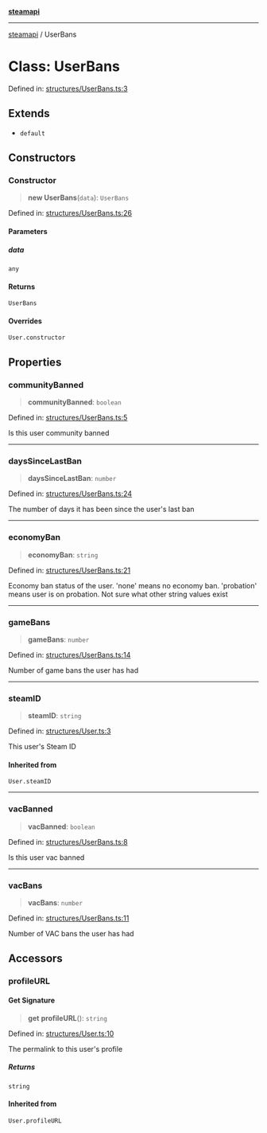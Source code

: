 [**steamapi**](../README.md)

***

[steamapi](../README.md) / UserBans

# Class: UserBans

Defined in: [structures/UserBans.ts:3](https://github.com/xDimGG/node-steamapi/blob/3e56810b4e484abde1e0f43153e48f61f57ece33/src/structures/UserBans.ts#L3)

## Extends

- `default`

## Constructors

### Constructor

> **new UserBans**(`data`): `UserBans`

Defined in: [structures/UserBans.ts:26](https://github.com/xDimGG/node-steamapi/blob/3e56810b4e484abde1e0f43153e48f61f57ece33/src/structures/UserBans.ts#L26)

#### Parameters

##### data

`any`

#### Returns

`UserBans`

#### Overrides

`User.constructor`

## Properties

### communityBanned

> **communityBanned**: `boolean`

Defined in: [structures/UserBans.ts:5](https://github.com/xDimGG/node-steamapi/blob/3e56810b4e484abde1e0f43153e48f61f57ece33/src/structures/UserBans.ts#L5)

Is this user community banned

***

### daysSinceLastBan

> **daysSinceLastBan**: `number`

Defined in: [structures/UserBans.ts:24](https://github.com/xDimGG/node-steamapi/blob/3e56810b4e484abde1e0f43153e48f61f57ece33/src/structures/UserBans.ts#L24)

The number of days it has been since the user's last ban

***

### economyBan

> **economyBan**: `string`

Defined in: [structures/UserBans.ts:21](https://github.com/xDimGG/node-steamapi/blob/3e56810b4e484abde1e0f43153e48f61f57ece33/src/structures/UserBans.ts#L21)

Economy ban status of the user. 'none' means no economy ban.
'probation' means user is on probation.
Not sure what other string values exist

***

### gameBans

> **gameBans**: `number`

Defined in: [structures/UserBans.ts:14](https://github.com/xDimGG/node-steamapi/blob/3e56810b4e484abde1e0f43153e48f61f57ece33/src/structures/UserBans.ts#L14)

Number of game bans the user has had

***

### steamID

> **steamID**: `string`

Defined in: [structures/User.ts:3](https://github.com/xDimGG/node-steamapi/blob/3e56810b4e484abde1e0f43153e48f61f57ece33/src/structures/User.ts#L3)

This user's Steam ID

#### Inherited from

`User.steamID`

***

### vacBanned

> **vacBanned**: `boolean`

Defined in: [structures/UserBans.ts:8](https://github.com/xDimGG/node-steamapi/blob/3e56810b4e484abde1e0f43153e48f61f57ece33/src/structures/UserBans.ts#L8)

Is this user vac banned

***

### vacBans

> **vacBans**: `number`

Defined in: [structures/UserBans.ts:11](https://github.com/xDimGG/node-steamapi/blob/3e56810b4e484abde1e0f43153e48f61f57ece33/src/structures/UserBans.ts#L11)

Number of VAC bans the user has had

## Accessors

### profileURL

#### Get Signature

> **get** **profileURL**(): `string`

Defined in: [structures/User.ts:10](https://github.com/xDimGG/node-steamapi/blob/3e56810b4e484abde1e0f43153e48f61f57ece33/src/structures/User.ts#L10)

The permalink to this user's profile

##### Returns

`string`

#### Inherited from

`User.profileURL`
